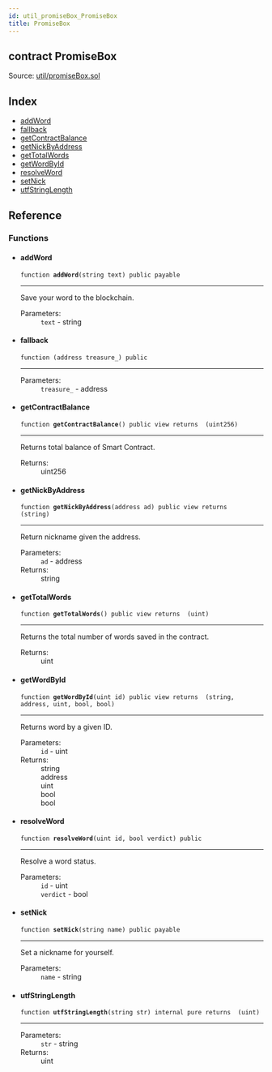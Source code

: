 ```yaml
---
id: util_promiseBox_PromiseBox
title: PromiseBox
---
```


<div class="contract-doc"><div class="contract"><h2 class="contract-header"><span class="contract-kind">contract</span> PromiseBox</h2><div class="source">Source: <a href="https://github.com/FriendlyUser/solidity-smart-contracts//blob/v0.2.0/contracts/util/promiseBox.sol" target="_blank">util/promiseBox.sol</a></div></div><div class="index"><h2>Index</h2><ul><li><a href="util_promiseBox_PromiseBox.html#addWord">addWord</a></li><li><a href="util_promiseBox_PromiseBox.html#">fallback</a></li><li><a href="util_promiseBox_PromiseBox.html#getContractBalance">getContractBalance</a></li><li><a href="util_promiseBox_PromiseBox.html#getNickByAddress">getNickByAddress</a></li><li><a href="util_promiseBox_PromiseBox.html#getTotalWords">getTotalWords</a></li><li><a href="util_promiseBox_PromiseBox.html#getWordById">getWordById</a></li><li><a href="util_promiseBox_PromiseBox.html#resolveWord">resolveWord</a></li><li><a href="util_promiseBox_PromiseBox.html#setNick">setNick</a></li><li><a href="util_promiseBox_PromiseBox.html#utfStringLength">utfStringLength</a></li></ul></div><div class="reference"><h2>Reference</h2><div class="functions"><h3>Functions</h3><ul><li><div class="item function"><span id="addWord" class="anchor-marker"></span><h4 class="name">addWord</h4><div class="body"><code class="signature">function <strong>addWord</strong><span>(string text) </span><span>public </span><span>payable </span></code><hr/><div class="description"><p>Save your word to the blockchain.</p></div><dl><dt><span class="label-parameters">Parameters:</span></dt><dd><div><code>text</code> - string</div></dd></dl></div></div></li><li><div class="item function"><span id="fallback" class="anchor-marker"></span><h4 class="name">fallback</h4><div class="body"><code class="signature">function <strong></strong><span>(address treasure_) </span><span>public </span></code><hr/><dl><dt><span class="label-parameters">Parameters:</span></dt><dd><div><code>treasure_</code> - address</div></dd></dl></div></div></li><li><div class="item function"><span id="getContractBalance" class="anchor-marker"></span><h4 class="name">getContractBalance</h4><div class="body"><code class="signature">function <strong>getContractBalance</strong><span>() </span><span>public </span><span>view </span><span>returns  (uint256) </span></code><hr/><div class="description"><p>Returns total balance of Smart Contract.</p></div><dl><dt><span class="label-return">Returns:</span></dt><dd>uint256</dd></dl></div></div></li><li><div class="item function"><span id="getNickByAddress" class="anchor-marker"></span><h4 class="name">getNickByAddress</h4><div class="body"><code class="signature">function <strong>getNickByAddress</strong><span>(address ad) </span><span>public </span><span>view </span><span>returns  (string) </span></code><hr/><div class="description"><p>Return nickname given the address.</p></div><dl><dt><span class="label-parameters">Parameters:</span></dt><dd><div><code>ad</code> - address</div></dd><dt><span class="label-return">Returns:</span></dt><dd>string</dd></dl></div></div></li><li><div class="item function"><span id="getTotalWords" class="anchor-marker"></span><h4 class="name">getTotalWords</h4><div class="body"><code class="signature">function <strong>getTotalWords</strong><span>() </span><span>public </span><span>view </span><span>returns  (uint) </span></code><hr/><div class="description"><p>Returns the total number of words saved in the contract.</p></div><dl><dt><span class="label-return">Returns:</span></dt><dd>uint</dd></dl></div></div></li><li><div class="item function"><span id="getWordById" class="anchor-marker"></span><h4 class="name">getWordById</h4><div class="body"><code class="signature">function <strong>getWordById</strong><span>(uint id) </span><span>public </span><span>view </span><span>returns  (string, address, uint, bool, bool) </span></code><hr/><div class="description"><p>Returns word by a given ID.</p></div><dl><dt><span class="label-parameters">Parameters:</span></dt><dd><div><code>id</code> - uint</div></dd><dt><span class="label-return">Returns:</span></dt><dd>string</dd><dd>address</dd><dd>uint</dd><dd>bool</dd><dd>bool</dd></dl></div></div></li><li><div class="item function"><span id="resolveWord" class="anchor-marker"></span><h4 class="name">resolveWord</h4><div class="body"><code class="signature">function <strong>resolveWord</strong><span>(uint id, bool verdict) </span><span>public </span></code><hr/><div class="description"><p>Resolve a word status.</p></div><dl><dt><span class="label-parameters">Parameters:</span></dt><dd><div><code>id</code> - uint</div><div><code>verdict</code> - bool</div></dd></dl></div></div></li><li><div class="item function"><span id="setNick" class="anchor-marker"></span><h4 class="name">setNick</h4><div class="body"><code class="signature">function <strong>setNick</strong><span>(string name) </span><span>public </span><span>payable </span></code><hr/><div class="description"><p>Set a nickname for yourself.</p></div><dl><dt><span class="label-parameters">Parameters:</span></dt><dd><div><code>name</code> - string</div></dd></dl></div></div></li><li><div class="item function"><span id="utfStringLength" class="anchor-marker"></span><h4 class="name">utfStringLength</h4><div class="body"><code class="signature">function <strong>utfStringLength</strong><span>(string str) </span><span>internal </span><span>pure </span><span>returns  (uint) </span></code><hr/><dl><dt><span class="label-parameters">Parameters:</span></dt><dd><div><code>str</code> - string</div></dd><dt><span class="label-return">Returns:</span></dt><dd>uint</dd></dl></div></div></li></ul></div></div></div>
